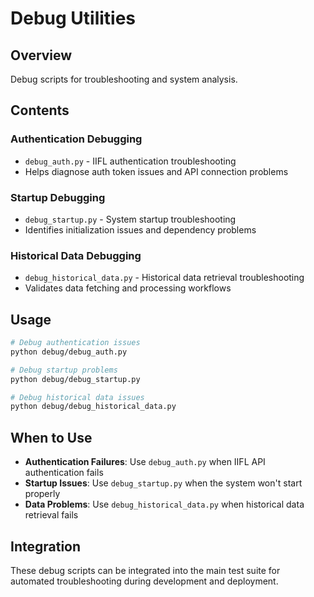 # Debug Utilities

## Overview
Debug scripts for troubleshooting and system analysis.

## Contents

### Authentication Debugging
- `debug_auth.py` - IIFL authentication troubleshooting
- Helps diagnose auth token issues and API connection problems

### Startup Debugging  
- `debug_startup.py` - System startup troubleshooting
- Identifies initialization issues and dependency problems

### Historical Data Debugging
- `debug_historical_data.py` - Historical data retrieval troubleshooting
- Validates data fetching and processing workflows

## Usage

```bash
# Debug authentication issues
python debug/debug_auth.py

# Debug startup problems
python debug/debug_startup.py

# Debug historical data issues
python debug/debug_historical_data.py
```

## When to Use

- **Authentication Failures**: Use `debug_auth.py` when IIFL API authentication fails
- **Startup Issues**: Use `debug_startup.py` when the system won't start properly
- **Data Problems**: Use `debug_historical_data.py` when historical data retrieval fails

## Integration

These debug scripts can be integrated into the main test suite for automated troubleshooting during development and deployment.